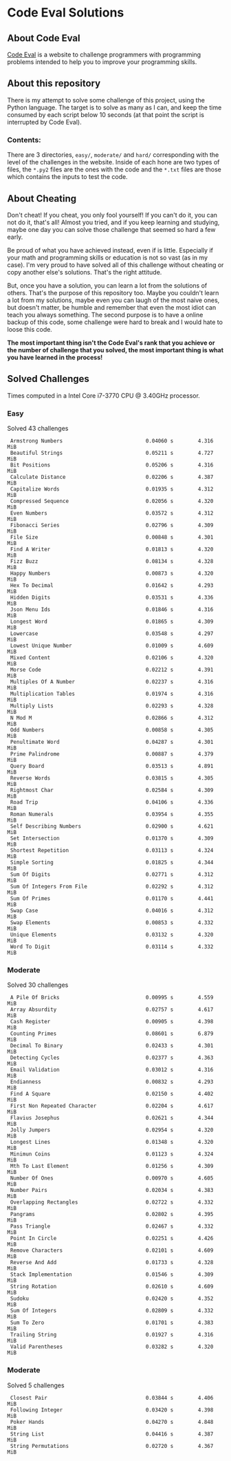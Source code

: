 # Code Eval Solutions

## About Code Eval

[Code Eval](https://www.codeeval.com) is a website to challenge programmers
with programming problems intended to help you to improve your programming
skills.

## About this repository

There is my attempt to solve some challenge of this project, using the
Python language. The target is to solve as many as I can, and keep the time
consumed by each script below 10 seconds (at that point the script is
interrupted by Code Eval).

### Contents:

There are 3 directories, `easy/`, `moderate/` and `hard/` corresponding
with the level of the challenges in the website. Inside of each hone are
two types of files, the `*.py2` files are the ones with the code and the
`*.txt` files are those which contains the inputs to test the code.

## About Cheating

Don't cheat! If you cheat, you only fool yourself! If you can't do it, you
can not do it, that's all! Almost you tried, and if you keep learning and
studying, maybe one day you can solve those challenge that seemed so hard a
few early.

Be proud of what you have achieved instead, even if is little. Especially
if your math and programming skills or education is not so vast (as in my
case). I'm very proud to have solved all of this challenge without cheating
or copy another else's solutions. That's the right attitude.

But, once you have a solution, you can learn a lot from the solutions of
others.  That's the purpose of this repository too. Maybe you couldn't
learn a lot from my solutions, maybe even you can laugh of the most naive
ones, but doesn't matter, be humble and remember that even the most idiot
can teach you always something. The second purpose is to have a online
backup of this code, some challenge were hard to break and I would hate to
loose this code.

__The most important thing isn't the Code Eval's rank that you achieve or
the number of challenge that you solved, the most important thing is what
you have learned in the process!__

## Solved Challenges

Times computed in a Intel Core i7-3770 CPU @ 3.40GHz processor.

### Easy

Solved 43 challenges

     Armstrong Numbers                           0.04060 s        4.316 MiB
     Beautiful Strings                           0.05211 s        4.727 MiB
     Bit Positions                               0.05206 s        4.316 MiB
     Calculate Distance                          0.02206 s        4.387 MiB
     Capitalize Words                            0.01935 s        4.312 MiB
     Compressed Sequence                         0.02056 s        4.320 MiB
     Even Numbers                                0.03572 s        4.312 MiB
     Fibonacci Series                            0.02796 s        4.309 MiB
     File Size                                   0.00848 s        4.301 MiB
     Find A Writer                               0.01813 s        4.320 MiB
     Fizz Buzz                                   0.08134 s        4.328 MiB
     Happy Numbers                               0.00873 s        4.320 MiB
     Hex To Decimal                              0.01642 s        4.293 MiB
     Hidden Digits                               0.03531 s        4.336 MiB
     Json Menu Ids                               0.01846 s        4.316 MiB
     Longest Word                                0.01865 s        4.309 MiB
     Lowercase                                   0.03548 s        4.297 MiB
     Lowest Unique Number                        0.01009 s        4.609 MiB
     Mixed Content                               0.02106 s        4.320 MiB
     Morse Code                                  0.02212 s        4.391 MiB
     Multiples Of A Number                       0.02237 s        4.316 MiB
     Multiplication Tables                       0.01974 s        4.316 MiB
     Multiply Lists                              0.02293 s        4.328 MiB
     N Mod M                                     0.02866 s        4.312 MiB
     Odd Numbers                                 0.00858 s        4.305 MiB
     Penultimate Word                            0.04287 s        4.301 MiB
     Prime Palindrome                            0.00887 s        4.379 MiB
     Query Board                                 0.03513 s        4.891 MiB
     Reverse Words                               0.03815 s        4.305 MiB
     Rightmost Char                              0.02584 s        4.309 MiB
     Road Trip                                   0.04106 s        4.336 MiB
     Roman Numerals                              0.03954 s        4.355 MiB
     Self Describing Numbers                     0.02900 s        4.621 MiB
     Set Intersection                            0.01370 s        4.309 MiB
     Shortest Repetition                         0.03113 s        4.324 MiB
     Simple Sorting                              0.01825 s        4.344 MiB
     Sum Of Digits                               0.02771 s        4.312 MiB
     Sum Of Integers From File                   0.02292 s        4.312 MiB
     Sum Of Primes                               0.01170 s        4.441 MiB
     Swap Case                                   0.04016 s        4.312 MiB
     Swap Elements                               0.00853 s        4.332 MiB
     Unique Elements                             0.03132 s        4.320 MiB
     Word To Digit                               0.03114 s        4.332 MiB

### Moderate

Solved 30 challenges

     A Pile Of Bricks                            0.00995 s        4.559 MiB
     Array Absurdity                             0.02757 s        4.617 MiB
     Cash Register                               0.00905 s        4.398 MiB
     Counting Primes                             0.08601 s        6.879 MiB
     Decimal To Binary                           0.02433 s        4.301 MiB
     Detecting Cycles                            0.02377 s        4.363 MiB
     Email Validation                            0.03012 s        4.316 MiB
     Endianness                                  0.00832 s        4.293 MiB
     Find A Square                               0.02150 s        4.402 MiB
     First Non Repeated Character                0.02204 s        4.617 MiB
     Flavius Josephus                            0.02621 s        4.344 MiB
     Jolly Jumpers                               0.02954 s        4.320 MiB
     Longest Lines                               0.01348 s        4.320 MiB
     Minimun Coins                               0.01123 s        4.324 MiB
     Mth To Last Element                         0.01256 s        4.309 MiB
     Number Of Ones                              0.00970 s        4.605 MiB
     Number Pairs                                0.02034 s        4.383 MiB
     Overlapping Rectangles                      0.02722 s        4.332 MiB
     Pangrams                                    0.02802 s        4.395 MiB
     Pass Triangle                               0.02467 s        4.332 MiB
     Point In Circle                             0.02251 s        4.426 MiB
     Remove Characters                           0.02101 s        4.609 MiB
     Reverse And Add                             0.01733 s        4.328 MiB
     Stack Implementation                        0.01546 s        4.309 MiB
     String Rotation                             0.02610 s        4.609 MiB
     Sudoku                                      0.02420 s        4.352 MiB
     Sum Of Integers                             0.02809 s        4.332 MiB
     Sum To Zero                                 0.01701 s        4.383 MiB
     Trailing String                             0.01927 s        4.316 MiB
     Valid Parentheses                           0.03282 s        4.320 MiB

### Moderate

Solved 5 challenges

     Closest Pair                                0.03844 s        4.406 MiB
     Following Integer                           0.03420 s        4.398 MiB
     Poker Hands                                 0.04270 s        4.848 MiB
     String List                                 0.04416 s        4.387 MiB
     String Permutations                         0.02720 s        4.367 MiB

